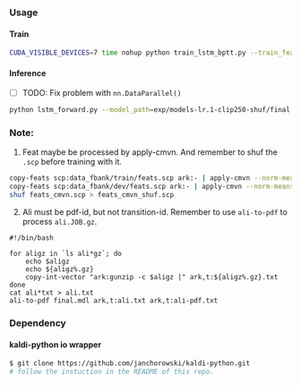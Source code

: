 ### Usage
#### Train
```bash
CUDA_VISIBLE_DEVICES=7 time nohup python train_lstm_bptt.py --train_feats="scp:data/tr_feats_shuf.scp" --train_targets="ark,t:data/tr_ali.txt" --feat_dim=40 --target_dim=3019 --val_feats="scp:data/val_feats.scp" --val_targets="ark,t:data/val_ali.txt" --cuda --checkpoint --epochs=10 > train.log &
```
#### Inference
- [ ] TODO: Fix problem with `nn.DataParallel()`

```bash
python lstm_forward.py --model_path=exp/models-lr.1-clip250-shuf/final.pth.tar --in_feat="scp:data/val_feats_shuf.scp" --out_feat="ark,t:data/val_out.ark" --feat_dim=40 --target_dim=3019 --apply_logsoftmax
```

### Note:
1. Feat maybe be processed by apply-cmvn. And remember to shuf the `.scp` before training with it.

```bash
copy-feats scp:data_fbank/train/feats.scp ark:- | apply-cmvn --norm-means=true --norm-vars=true --utt2spk=ark:data_fbank/train/utt2spk scp:data_fbank/train/cmvn.scp ark:- "ark,scp:$PWD/data_fbank/train/feats_cmvn.ark,$PWD/data_fbank/train/feats_cmvn.scp"
copy-feats scp:data_fbank/dev/feats.scp ark:- | apply-cmvn --norm-means=true --norm-vars=true --utt2spk=ark:data_fbank/dev/utt2spk scp:data_fbank/dev/cmvn.scp ark:- "ark,scp:$PWD/data_fbank/dev/feats_cmvn.ark,$PWD/data_fbank/dev/feats_cmvn.scp"
shuf feats_cmvn.scp > feats_cmvn_shuf.scp
```

2. Ali must be pdf-id, but not transition-id. Remember to use `ali-to-pdf` to process `ali.JOB.gz`.

```shell
#!/bin/bash

for aligz in `ls ali*gz`; do
    echo $aligz
    echo ${aligz%.gz}
    copy-int-vector "ark:gunzip -c $aligz |" ark,t:${aligz%.gz}.txt
done
cat ali*txt > ali.txt
ali-to-pdf final.mdl ark,t:ali.txt ark,t:ali-pdf.txt
```

### Dependency
#### kaldi-python io wrapper
```bash
$ git clone https://github.com/janchorowski/kaldi-python.git
# follow the instuction in the README of this repo.
```
